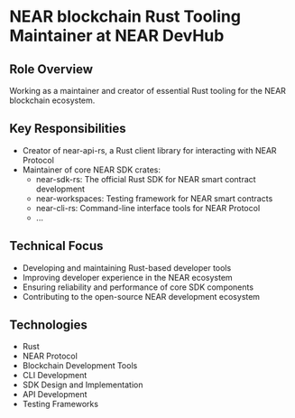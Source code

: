 # NEAR blockchain Rust Tooling Maintainer at NEAR DevHub

## Role Overview
Working as a maintainer and creator of essential Rust tooling for the NEAR blockchain ecosystem.

## Key Responsibilities
- Creator of near-api-rs, a Rust client library for interacting with NEAR Protocol
- Maintainer of core NEAR SDK crates:
  - near-sdk-rs: The official Rust SDK for NEAR smart contract development
  - near-workspaces: Testing framework for NEAR smart contracts
  - near-cli-rs: Command-line interface tools for NEAR Protocol
  - ...

## Technical Focus
- Developing and maintaining Rust-based developer tools
- Improving developer experience in the NEAR ecosystem
- Ensuring reliability and performance of core SDK components
- Contributing to the open-source NEAR development ecosystem

## Technologies
- Rust
- NEAR Protocol
- Blockchain Development Tools
- CLI Development
- SDK Design and Implementation
- API Development
- Testing Frameworks 
